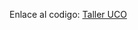 Enlace al codigo:
[Taller UCO](https://colab.research.google.com/drive/1Jv749nAVDAnzK-ctBTHKn64pz168-QVk?usp=sharing)
